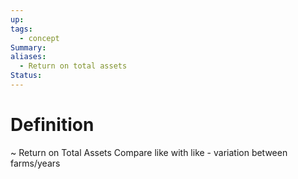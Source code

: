 ```yaml
---
up: 
tags:
  - concept
Summary: 
aliases:
  - Return on total assets
Status:
---
```

# Definition
~
Return on Total Assets
Compare like with like - variation between farms/years
<!--SR:!2025-03-14,4,270-->